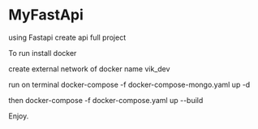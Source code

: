 # MyFastApi

using Fastapi create api full project

To run install docker

create external network of docker name vik_dev

run on terminal docker-compose -f docker-compose-mongo.yaml up -d

then docker-compose -f docker-compose.yaml up --build

Enjoy.

